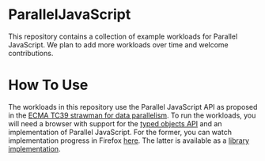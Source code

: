 ParallelJavaScript
==================

This repository contains a collection of example workloads for Parallel JavaScript. 
We plan to add more workloads over time and welcome contributions.

How To Use
==========

The workloads in this repository use the Parallel JavaScript API as proposed in the [ECMA TC39 strawman for data parallelism](http://wiki.ecmascript.org/doku.php?id=strawman:data_parallelism).
To run the workloads, you will need a browser with support for the [typed objects API](http://wiki.ecmascript.org/doku.php?id=harmony:typed_objects) and an implementation of Parallel JavaScript.
For the former, you can watch implementation progress in Firefox [here](https://bugzilla.mozilla.org/show_bug.cgi?id=578700).
The latter is available as a [library implementation](https://github.com/nikomatsakis/pjs-polyfill).

